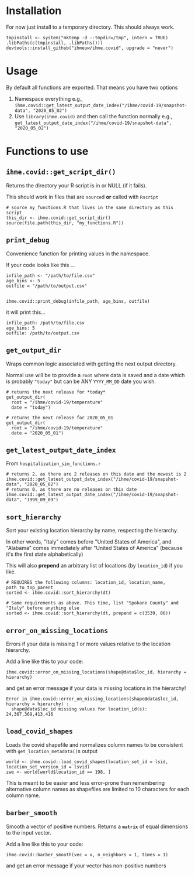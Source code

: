 # Installation

For now just install to a temporary directory. This should always work.
```
tmpinstall <- system("mktemp -d --tmpdir=/tmp", intern = TRUE)
.libPaths(c(tmpinstall, .libPaths()))
devtools::install_github("ihmeuw/ihme.covid", upgrade = "never")
```

# Usage

By default all functions are exported. That means you have two options

1. Namespace everything e.g., `ihme.covid::get_latest_output_date_index("/ihme/covid-19/snapshot-data", "2020_05_02")`
1. Use `library(ihme.covid)` and then call the function normally e.g., `get_latest_output_date_index("/ihme/covid-19/snapshot-data", "2020_05_02")`

# Functions to use

## `ihme.covid::get_script_dir()`

Returns the directory your R script is in or NULL (if it fails).

This should work in files that are `source`d **or** called with `Rscript`
```
# source my_functions.R that lives in the same directory as this script
this_dir <- ihme.covid::get_script_dir()
source(file.path(this_dir, "my_functions.R"))
```

## `print_debug`

Convenience function for printing values in the namespace.

If your code looks like this ...
```
infile_path <- "/path/to/file.csv"
age_bins <- 5
outfile = "/path/to/output.csv"


ihme.covid::print_debug(infile_path, age_bins, outfile)
```

it will print this...
```
infile_path: /path/to/file.csv
age_bins: 5
outfile: /path/to/output.csv
```

## `get_output_dir`

Wraps common logic associated with getting the next output directory.

Normal use will be to provide a `root` where data is saved and a date which is probably `"today"` but can be ANY `YYYY_MM_DD` date you wish.

```
# returns the next release for *today*
get_output_dir(
  root = "/ihme/covid-19/temperature"
  date = "today")

# returns the next release for 2020_05_01
get_output_dir(
  root = "/ihme/covid-19/temperature"
  date = "2020_05_01")
```

## `get_latest_output_date_index`

From `hospitalization_sim_functions.r`

```
# returns 2, as there are 2 releases on this date and the newest is 2
ihme.covid::get_latest_output_date_index("/ihme/covid-19/snapshot-data", "2020_05_02")
# returns 0, as there are no releases on this date
ihme.covid::get_latest_output_date_index("/ihme/covid-19/snapshot-data", "1999_09_09")
```

## `sort_hierarchy`

Sort your existing location hierarchy by name, respecting the hierarchy.

In other words, "Italy" comes before "United States of America", and "Alabama" comes immediately after "United States of America" (because it's the first state alphabetically)

This will also **prepend** an arbitrary list of locations (by `location_id`) if you like.

```
# REQUIRES the following columns: location_id, location_name, path_to_top_parent
sorted <- ihme.covid::sort_hierarchy(dt)

# Same requirements as above. This time, list "Spokane County" and "Italy" before anything else
sorted <- ihme.covid::sort_hierarchy(dt, prepend = c(3539, 86))
```

## `error_on_missing_locations`

Errors if your data is missing 1 or more values relative to the location hierarchy.

Add a line like this to your code:
```
ihme.covid::error_on_missing_locations(shape@data$loc_id, hierarchy = hierarchy)
```

and get an error message if your data is missing locations in the hierarchy!

```
Error in ihme.covid::error_on_missing_locations(shape@data$loc_id, hierarchy = hierarchy) :
  shape@data$loc_id missing values for location_id(s): 24,367,369,413,416
```

## `load_covid_shapes`

Loads the covid shapefile and normalizes column names to be consistent with `get_location_metadata()`s output

```
world <- ihme.covid::load_covid_shapes(location_set_id = lsid, location_set_version_id = lsvid)
zwe <- world[world$location_id == 198, ]
```

This is meant to be easier and less error-prone than remembering alternative column names as shapefiles are limited to 10 characters for each column name.

## `barber_smooth`

Smooth a vector of positive numbers. Returns a **`matrix`** of equal dimensions to the input vector.

Add a line like this to your code:
```
ihme.covid::barber_smooth(vec = x, n_neighbors = 1, times = 1)
```

and get an error message if your vector has non-positive numbers
